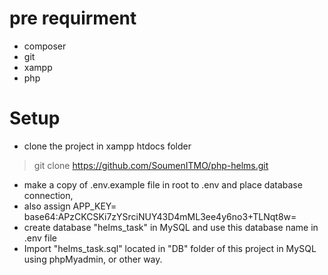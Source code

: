 # pre requirment 
- composer
- git
- xampp
- php
# Setup 
- clone the project in xampp htdocs folder
> git clone https://github.com/SoumenITMO/php-helms.git
- make a copy of .env.example file in root to .env and place database connection, 
- also assign APP_KEY= base64:APzCKCSKi7zYSrciNUY43D4mML3ee4y6no3+TLNqt8w=
- create database "helms_task" in MySQL and use this database name in .env file
- Import "helms_task.sql" located in "DB" folder of this project in MySQL using phpMyadmin, or other way.
